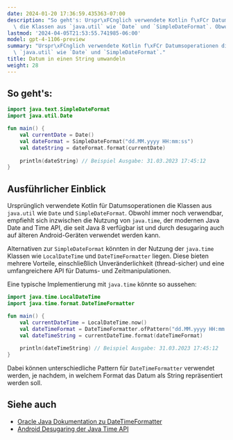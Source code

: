 ```yaml
---
date: 2024-01-20 17:36:59.435363-07:00
description: "So geht's: Urspr\xFCnglich verwendete Kotlin f\xFCr Datumsoperationen\
  \ die Klassen aus `java.util` wie `Date` und `SimpleDateFormat`. Obwohl immer noch\u2026"
lastmod: '2024-04-05T21:53:55.741985-06:00'
model: gpt-4-1106-preview
summary: "Urspr\xFCnglich verwendete Kotlin f\xFCr Datumsoperationen die Klassen aus\
  \ `java.util` wie `Date` und `SimpleDateFormat`."
title: Datum in einen String umwandeln
weight: 28
---
```


## So geht's:
```Kotlin
import java.text.SimpleDateFormat
import java.util.Date

fun main() {
    val currentDate = Date()
    val dateFormat = SimpleDateFormat("dd.MM.yyyy HH:mm:ss")
    val dateString = dateFormat.format(currentDate)
    
    println(dateString) // Beispiel Ausgabe: 31.03.2023 17:45:12
}
```

## Ausführlicher Einblick
Ursprünglich verwendete Kotlin für Datumsoperationen die Klassen aus `java.util` wie `Date` und `SimpleDateFormat`. Obwohl immer noch verwendbar, empfiehlt sich inzwischen die Nutzung von `java.time`, der modernen Java Date and Time API, die seit Java 8 verfügbar ist und durch desugaring auch auf älteren Android-Geräten verwendet werden kann.

Alternativen zur `SimpleDateFormat` könnten in der Nutzung der `java.time` Klassen wie `LocalDateTime` und `DateTimeFormatter` liegen. Diese bieten mehrere Vorteile, einschließlich Unveränderlichkeit (thread-sicher) und eine umfangreichere API für Datums- und Zeitmanipulationen.

Eine typische Implementierung mit `java.time` könnte so aussehen:
```Kotlin
import java.time.LocalDateTime
import java.time.format.DateTimeFormatter

fun main() {
    val currentDateTime = LocalDateTime.now()
    val dateTimeFormat = DateTimeFormatter.ofPattern("dd.MM.yyyy HH:mm:ss")
    val dateTimeString = currentDateTime.format(dateTimeFormat)
    
    println(dateTimeString) // Beispiel Ausgabe: 31.03.2023 17:45:12
}
```
Dabei können unterschiedliche Pattern für `DateTimeFormatter` verwendet werden, je nachdem, in welchem Format das Datum als String repräsentiert werden soll.

## Siehe auch
- [Oracle Java Dokumentation zu DateTimeFormatter](https://docs.oracle.com/javase/8/docs/api/java/time/format/DateTimeFormatter.html)
- [Android Desugaring der Java Time API](https://developer.android.com/studio/write/java8-support#library-desugaring)
